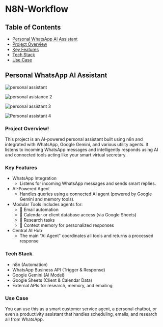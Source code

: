 # N8N-Workflow

## Table of Contents
- [Personal WhatsApp AI Assistant](#personal-whatsapp-ai-assistant)
- [Project Overview](#project-overview)
- [Key Features](#key-features)
- [Tech Stack](#tech-stack)
- [Use Case](#use-case)


## Personal WhatsApp AI Assistant
![personal assistant](https://github.com/user-attachments/assets/0acf552a-5788-4e17-a1e8-28386e815469)

![personal asistance 2](https://github.com/user-attachments/assets/e4fc9905-54ce-49a0-bfc9-d97fac37f31f)

![personal assistant 3](https://github.com/user-attachments/assets/522f2a9a-c98b-4e27-804f-5447bb5add1d)

![Personal assistant 4](https://github.com/user-attachments/assets/5b54c54c-6ff3-4a18-9066-8f96fac8df5e)


### Project Overview!

This project is an AI-powered personal assistant built using n8n and integrated with WhatsApp, Google Gemini, and various utility agents. It listens to incoming WhatsApp messages and intelligently responds using AI and connected tools acting like your smart virtual secretary.

### Key Features
- WhatsApp Integration
  - Listens for incoming WhatsApp messages and sends smart replies.
- AI-Powered Agent
  - Handles queries using a connected AI agent (powered by Google Gemini and memory tools).
- Modular Tools
Includes agents for:
  - 📧 Email automation
  - 📅 Calendar or client database access (via Google Sheets)
  - 🔎 Research tasks
  - 🧠 Context memory for personalized responses
- Central AI Hub
  - The main "AI Agent" coordinates all tools and returns a processed response
 
###  Tech Stack
- n8n (Automation)
- WhatsApp Business API (Trigger & Response)
- Google Gemini (AI Model)
- Google Sheets (Client & Calendar Data)
- External APIs for research, memory, and emailing

###  Use Case
You can use this as a smart customer service agent, a personal chatbot, or even a productivity assistant that handles scheduling, emails, and research all from WhatsApp.

